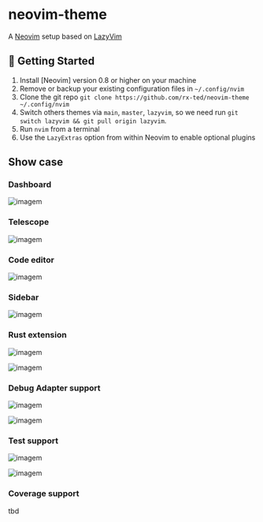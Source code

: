 # neovim-theme

A [Neovim](https://neovim.io) setup based on [LazyVim](https://github.com/LazyVim/LazyVim)

## 🚀 Getting Started

1. Install [Neovim] version 0.8 or higher on your machine
2. Remove or backup your existing configuration files in `~/.config/nvim`
3. Clone the git repo `git clone https://github.com/rx-ted/neovim-theme ~/.config/nvim`
4. Switch others themes via `main`, `master`, `lazyvim`, so we need run `git switch lazyvim && git pull origin lazyvim`.
5. Run `nvim` from a terminal
6. Use the `LazyExtras` option from within Neovim to enable optional plugins

## Show case

### Dashboard

![imagem](https://github.com/appelgriebsch/Nv/assets/6803419/b6eb04fd-0b55-45b2-bfe7-832299b78262)

### Telescope

![imagem](https://github.com/appelgriebsch/Nv/assets/6803419/20a6a7e9-4c4c-4987-a58a-74efd3a946dd)

### Code editor

![imagem](https://github.com/appelgriebsch/Nv/assets/6803419/db355698-801f-472a-bae7-57fe2366290d)

### Sidebar

![imagem](https://github.com/appelgriebsch/Nv/assets/6803419/99b684bc-56b9-49f2-91b4-720e945cafd7)

### Rust extension

![imagem](https://github.com/appelgriebsch/Nv/assets/6803419/ad7d44da-8c5d-4262-a623-5acbd1ad5dd1)

![imagem](https://github.com/appelgriebsch/Nv/assets/6803419/a3202f64-7bf9-4081-b939-e44fce9fc909)

### Debug Adapter support

![imagem](https://github.com/appelgriebsch/Nv/assets/6803419/8545f178-cede-424e-a760-3c0474065d36)

![imagem](https://github.com/appelgriebsch/Nv/assets/6803419/969b99a9-5683-44e4-94bc-13ef5c24b334)

### Test support

![imagem](https://github.com/appelgriebsch/Nv/assets/6803419/8ae18d60-d1db-4c7c-945f-b1f85e8b1641)

![imagem](https://github.com/appelgriebsch/Nv/assets/6803419/235fc864-3f5f-40fa-801f-6023652990df)

### Coverage support

tbd
